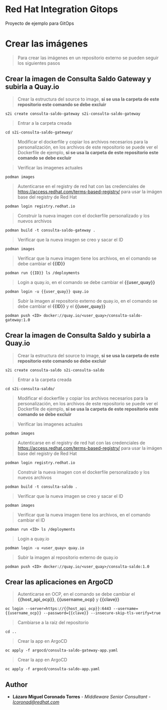 # Red Hat Integration Gitops
Proyecto de ejemplo para GitOps

# Crear las imágenes

> Para crear las imágenes en un repositorio externo se pueden seguir los siguientes pasos

## Crear la imagen de Consulta Saldo Gateway y subirla a Quay.io

> Crear la estructura del source to image, **si se usa la carpeta de este repositorio este comando se debe excluir**

```
s2i create consulta-saldo-gateway s2i-consulta-saldo-gateway
```

> Entrar a la carpeta creada
```
cd s2i-consulta-saldo-gateway/
```

> Modificar el dockerfile y copiar los archivos necesarios para la personalización, en los archivos de este repositorio se puede ver el Dockerfile de ejemplo, **si se usa la carpeta de este repositorio este comando se debe excluir**

> Verificar las imagenes actuales
```
podman images
```

> Autenticarse en el registry de red hat con las credenciales de https://access.redhat.com/terms-based-registry/ para usar la imágen base del registry de Red Hat
```
podman login registry.redhat.io
```

> Construir la nueva imagen con el dockerfile personalizado y los nuevos archivos
```
podman build -t consulta-saldo-gateway .
```

> Verificar que la nueva imagen se creo y sacar el ID
```
podman images
```

> Verificar que la nueva imagen tiene los archivos, en el comando se debe cambiar el **{{ID}}**
```
podman run {{ID}} ls /deployments
```

> Login a quay.io, en el comando se debe cambiar el **{{user_quay}}**
```
podman login -u {{user_quay}} quay.io
```

> Subir la imagen al repositorio externo de quay.io, en el comando se debe cambiar el **{{ID}}** y el **{{user_quay}}**
```
podman push <ID> docker://quay.io/<user_quay>/consulta-saldo-gateway:1.0
```
  
## Crear la imagen de Consulta Saldo y subirla a Quay.io

> Crear la estructura del source to image, **si se usa la carpeta de este repositorio este comando se debe excluir**

```
s2i create consulta-saldo s2i-consulta-saldo
```

> Entrar a la carpeta creada
```
cd s2i-consulta-saldo/
```

> Modificar el dockerfile y copiar los archivos necesarios para la personalización, en los archivos de este repositorio se puede ver el Dockerfile de ejemplo, **si se usa la carpeta de este repositorio este comando se debe excluir**

> Verificar las imagenes actuales
```
podman images
```

> Autenticarse en el registry de red hat con las credenciales de https://access.redhat.com/terms-based-registry/ para usar la imágen base del registry de Red Hat
```
podman login registry.redhat.io
```

> Construir la nueva imagen con el dockerfile personalizado y los nuevos archivos
```
podman build -t consulta-saldo .
```

> Verificar que la nueva imagen se creo y sacar el ID
```
podman images
```

> Verificar que la nueva imagen tiene los archivos, en el comando cambiar el ID
```
podman run <ID> ls /deployments
```

> Login a quay.io
```
podman login -u <user_quay> quay.io
```

> Subir la imagen al repositorio externo de quay.io
```
podman push <ID> docker://quay.io/<user_quay>/consulta-saldo:1.0
```


## Crear las aplicaciones en ArgoCD

> Autenticarse en OCP, en el comando se debe cambiar el **{{host_api_ocp}}**, **{{username_ocp}** y **{{clave}}**
```
oc login --server=https://{{host_api_ocp}}:6443 --username={{username_ocp}} --password={{clave}} --insecure-skip-tls-verify=true
```

> Cambiarse a la raíz del repositorio
```
cd ..
```

> Crear la app en ArgoCD
```
oc apply -f argocd/consulta-saldo-gateway-app.yaml
```

> Crear la app en ArgoCD
```
oc apply -f argocd/consulta-saldo-app.yaml
```

## Author

* **Lázaro Miguel Coronado Torres** - *Middleware Senior Consultant - lcoronad@redhat.com* 
